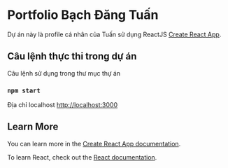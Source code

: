 # Portfolio Bạch Đăng Tuấn

Dự án này là profile cá nhân của Tuấn sử dụng ReactJS
[Create React App](https://github.com/facebook/create-react-app).

## Câu lệnh thực thi trong dự án

Câu lệnh sử dụng trong thư mục thự án

### `npm start`

Địa chỉ localhost 
[http://localhost:3000](http://localhost:3000)


## Learn More

You can learn more in the [Create React App documentation](https://facebook.github.io/create-react-app/docs/getting-started).

To learn React, check out the [React documentation](https://reactjs.org/).
